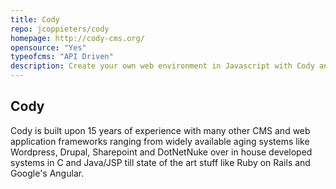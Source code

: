 ```yaml
---
title: Cody
repo: jcoppieters/cody
homepage: http://cody-cms.org/
opensource: "Yes"
typeofcms: "API Driven"
description: Create your own web environment in Javascript with Cody and Node.js
---
```

## Cody
Cody is built upon 15 years of experience with many other CMS and web application frameworks ranging from widely available aging systems like Wordpress, Drupal, Sharepoint and DotNetNuke over in house developed systems in C and Java/JSP till state of the art stuff like Ruby on Rails and Google's Angular.
